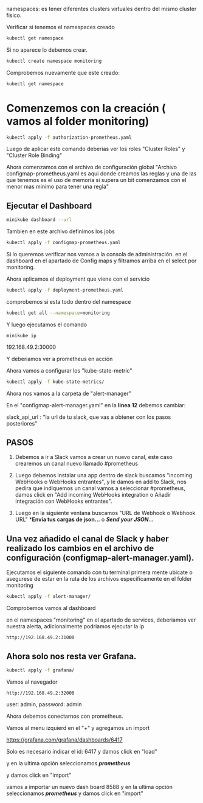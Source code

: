 namespaces: es tener diferentes clusters virtuales dentro del mismo cluster fisico.

Verificar si tenemos el namespaces creado

```sh 
kubectl get namespace
```

Si no aparece lo debemos crear.

```sh
kubectl create namespace monitoring
```

Comprobemos nuevamente que este creado:

```sh 
kubectl get namespace
````

Comenzemos con la creación ( vamos al folder monitoring)
=========================================================

```sh
kubectl apply -f authorization-prometheus.yaml
```

Luego de aplicar este comando deberias ver los roles "Cluster Roles" y "Cluster Role Binding"

Ahora comenzamos con el archivo de configuración global "Archivo configmap-prometheus.yaml es aqui donde creamos las reglas y una de las que tenemos es el uso de memoria
si supera un bit comenzamos con el menor mas minimo para tener una regla"

## Ejecutar el Dashboard

```sh
minikube dashboard --url
```

Tambien en este archivo definimos los jobs

```sh
kubectl apply -f configmap-prometheus.yaml
```

Si lo queremos verificar nos vamos a la consola de administración. en el dashboard en el apartado de Config maps y filtramos arriba en el select por monitoring.

Ahora aplicamos el deployment que viene con el servicio
```sh
kubectl apply -f deployment-prometheus.yaml
```

comprobemos si esta todo dentro del namespace

```sh
kubectl get all --namespace=monitoring
```

Y luego ejecutamos el comando

```
minikube ip
```

192.168.49.2:30000

Y deberiamos ver a prometheus en acción

Ahora vamos a configurar los "kube-state-metric"

```sh
kubectl apply -f kube-state-metrics/
```

Ahora nos vamos a la carpeta de "alert-manager"

En el "configmap-alert-manager.yaml" en la **linea 12** debemos cambiar:

slack_api_url : "la url de tu slack, que vas a obtener con los pasos posteriores"

## PASOS

1. Debemos a ir a Slack vamos a crear un nuevo canal, este caso crearemos un canal nuevo llamado #prometheus

2. Luego debemos instalar una app dentro de slack buscamos "incoming WebHooks o WebHooks entrantes", y le damos en add to Slack,
nos pedira que indiquemos un canal vamos a seleccionar #prometheus, damos click en "Add incoming WebHooks integration o Añadir integración con WebHooks entrantes".

3. Luego en la siguiente ventana buscamos "URL de Webhook o Webhook URL" ***Envia tus cargas de json...** o ***Send your JSON...***

## Una vez añadido el canal de Slack y haber realizado los cambios en el archivo de configuración (configmap-alert-manager.yaml).

Ejecutamos el siguiente comando con tu terminal primera mente ubicate o asegurese de estar en la ruta de los archivos especificamente en el folder
monitoring

```sh
kubectl apply -f alert-manager/
```

Comprobemos vamos al dashboard

en el namespaces "monitoring" en el apartado de services, deberiamos ver nuestra alerta, adicionalmente podriamos ejecutar la ip

```
http://192.168.49.2:31000
```

## Ahora solo nos resta ver Grafana.

```sh
kubectl apply -f grafana/
```

Vamos al navegador 

```
http://192.168.49.2:32000
```

user: admin, password: admin


Ahora debemos conectarnos con prometheus.

Vamos al menu izquierd en el "+" y agregamos un import 

https://grafana.com/grafana/dashboards/6417

Solo es necesario indicar el id: 6417 y damos click en "load"


y en la ultima opción seleccionamos ***prometheus***

y damos click en "import"

vamos a importar un nuevo dash board 8588
y en la ultima opción seleccionamos ***prometheus***
y damos click en "import"